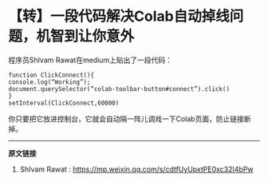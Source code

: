 # 【转】一段代码解决Colab自动掉线问题，机智到让你意外

程序员ShIvam Rawat在medium上贴出了一段代码：

```
function ClickConnect(){
console.log(“Working”);
document.querySelector(“colab-toolbar-button#connect”).click()
}
setInterval(ClickConnect,60000)
```
你只要把它放进控制台，它就会自动隔一阵儿调戏一下Colab页面，防止链接断掉。


---
**原文链接**
1. ShIvam Rawat : https://mp.weixin.qq.com/s/cdtfUyUpxtPE0xc32I4bPw
